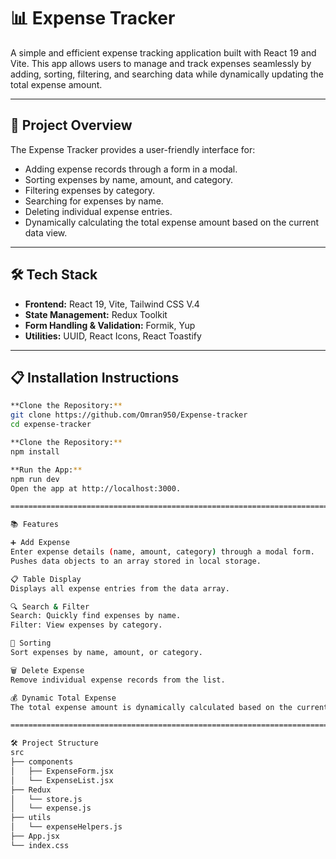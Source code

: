 # 📊 Expense Tracker  

A simple and efficient expense tracking application built with React 19 and Vite. This app allows users to manage and track expenses seamlessly by adding, sorting, filtering, and searching data while dynamically updating the total expense amount.  

---

## 🚀 Project Overview  

The Expense Tracker provides a user-friendly interface for:  
- Adding expense records through a form in a modal.  
- Sorting expenses by name, amount, and category.  
- Filtering expenses by category.  
- Searching for expenses by name.  
- Deleting individual expense entries.  
- Dynamically calculating the total expense amount based on the current data view.  

---

## 🛠 Tech Stack  

- **Frontend:** React 19, Vite, Tailwind CSS V.4  
- **State Management:** Redux Toolkit  
- **Form Handling & Validation:** Formik, Yup  
- **Utilities:** UUID, React Icons, React Toastify  

---
## 📋 Installation Instructions  
```bash
**Clone the Repository:**  
git clone https://github.com/Omran950/Expense-tracker
cd expense-tracker

**Clone the Repository:**  
npm install

**Run the App:**
npm run dev
Open the app at http://localhost:3000.

=====================================================================================================================

📚 Features

➕ Add Expense
Enter expense details (name, amount, category) through a modal form.
Pushes data objects to an array stored in local storage.

📋 Table Display
Displays all expense entries from the data array.

🔍 Search & Filter
Search: Quickly find expenses by name.
Filter: View expenses by category.

🔄 Sorting
Sort expenses by name, amount, or category.

🗑 Delete Expense
Remove individual expense records from the list.

💰 Dynamic Total Expense
The total expense amount is dynamically calculated based on the current search or filter results.

=====================================================================================================================

🛠 Project Structure
src
├── components
│   ├── ExpenseForm.jsx
│   └── ExpenseList.jsx
├── Redux
│   └── store.js
│   └── expense.js
├── utils
│   └── expenseHelpers.js
├── App.jsx
└── index.css
